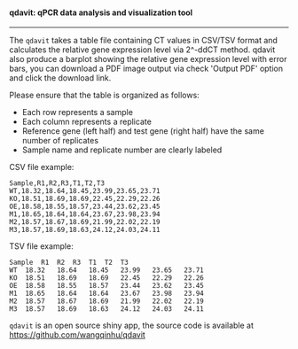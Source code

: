 #### qdavit: qPCR data analysis and visualization tool

---

The `qdavit` takes a table file containing CT values in CSV/TSV format and calculates the relative gene expression level via 2^-ddCT method. qdavit also produce a barplot showing the relative gene expression level with error bars, you can download a PDF image output via check 'Output PDF' option and click the download link.

Please ensure that the table is organized as follows:

- Each row represents a sample
- Each column represents a replicate
- Reference gene (left half) and test gene (right half) have the same number of replicates
- Sample name and replicate number are clearly labeled

CSV file example:
```
Sample,R1,R2,R3,T1,T2,T3
WT,18.32,18.64,18.45,23.99,23.65,23.71
KO,18.51,18.69,18.69,22.45,22.29,22.26
OE,18.58,18.55,18.57,23.44,23.62,23.45
M1,18.65,18.64,18.64,23.67,23.98,23.94
M2,18.57,18.67,18.69,21.99,22.02,22.19
M3,18.57,18.69,18.63,24.12,24.03,24.11
```

TSV file example:
```
Sample	R1	R2	R3	T1	T2	T3
WT	18.32	18.64	18.45	23.99	23.65	23.71
KO	18.51	18.69	18.69	22.45	22.29	22.26
OE	18.58	18.55	18.57	23.44	23.62	23.45
M1	18.65	18.64	18.64	23.67	23.98	23.94
M2	18.57	18.67	18.69	21.99	22.02	22.19
M3	18.57	18.69	18.63	24.12	24.03	24.11
```

`qdavit` is an open source shiny app, the source code is available at https://github.com/wangqinhu/qdavit
